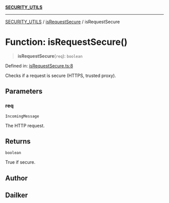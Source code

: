 [**SECURITY_UTILS**](../../README.md)

***

[SECURITY_UTILS](../../README.md) / [isRequestSecure](../README.md) / isRequestSecure

# Function: isRequestSecure()

> **isRequestSecure**(`req`): `boolean`

Defined in: [isRequestSecure.ts:8](https://github.com/dailker/everyutil/blob/26e2bb73429918cf0d08899e9efd90b82a42c92e/src/security/isRequestSecure.ts#L8)

Checks if a request is secure (HTTPS, trusted proxy).

## Parameters

### req

`IncomingMessage`

The HTTP request.

## Returns

`boolean`

True if secure.

## Author

## Dailker
